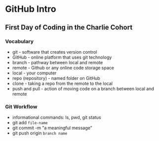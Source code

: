 # GitHub Intro
## First Day of Coding in the Charlie Cohort


### Vocabulary 
- git - software that creates version control 
- GitHub - online platform that uses git technology
- branch - pathway between local and remote
- remote - Github or any online code storage space
- local - your computer 
- repo (repository) - named folder on GitHub
- clone - taking a repo from the remote to the local
- push and pull - action of moving code on a branch between local and remote


### Git Workflow

- informational commands: ls, pwd, git status
- git add `file-name`
- git commit -m "a meaningful message"
- git push origin `branch name`